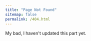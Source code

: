 ```yaml
---
title: "Page Not Found"
sitemap: false
permalink: /404.html
---
```


My bad, I haven't updated this part yet. 
